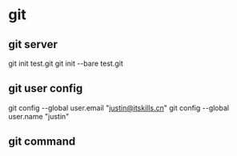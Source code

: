 # git

## git server

git init test.git
git init --bare test.git

## git user config

git config --global user.email "justin@itskills.cn"
git config --global user.name "justin"

## git command
